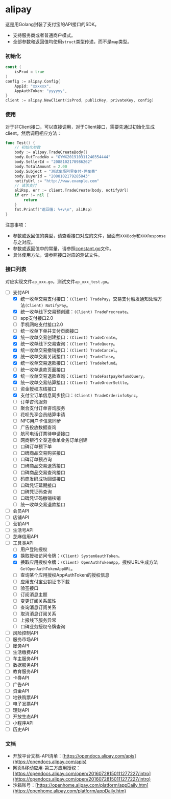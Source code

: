 # alipay

这是用Golang封装了支付宝的API接口的SDK。

* 支持服务商或者普通商户模式。
* 全部参数和返回值均使用`struct`类型传递，而不是`map`类型。

### 初始化

```go
const (
	isProd = true
)
config := alipay.Config{
	AppId: "xxxxxx",
	AppAuthToken: "yyyyyy",
}
client := alipay.NewClient(isProd, publicKey, privateKey, config)
```

### 使用

对于非Client接口，可以直接调用，对于Client接口，需要先通过初始化生成client，然后调用相应方法：

```go
func Test() {
	// 初始化参数
	body := alipay.TradeCreateBody{}
	body.OutTradeNo = "GYWX201910311240354444"
	body.SellerId = "2088102178986262"
	body.TotalAmount = 2.00
	body.Subject = "测试车场阿里支付-停车费"
	body.BuyerId = "2088102179285843"
	notifyUrl := "http://www.example.com"
	// 请求支付
	aliRsp, err := client.TradeCreate(body, notifyUrl)
	if err != nil {
		return
	}
	fmt.Printf("返回值: %+v\n", aliRsp)
}
```

注意事项：

* 参数或返回值的类型，请查看接口对应的文件，里面有`XXXBody`和`XXXResponse`与之对应。
* 参数或返回值中的常量，请参照[constant.go](constant.go)文件。
* 具体使用方法，请参照接口对应的测试文件。

### 接口列表

对应实现文件`ap_xxx.go`，测试文件`ap_xxx_test.go`。

- [ ] 支付API
	- [x] 统一收单交易支付接口：`(Client) TradePay`，交易支付触发通知处理方法`(Client) NotifyPay`。
	- [x] 统一收单线下交易预创建：`(Client) TradePrecreate`。
	- [ ] app支付接口2.0
	- [ ] 手机网站支付接口2.0
	- [ ] 统一收单下单并支付页面接口
	- [x] 统一收单交易创建接口：`(Client) TradeCreate`。
	- [x] 统一收单线下交易查询：`(Client) TradeQuery`。
	- [x] 统一收单交易撤销接口：`(Client) TradeCancel`。
	- [x] 统一收单交易关闭接口：`(Client) TradeClose`。
	- [x] 统一收单交易退款接口：`(Client) TradeRefund`。
	- [ ] 统一收单退款页面接口
	- [x] 统一收单交易退款查询：`(Client) TradeFastpayRefundQuery`。
	- [x] 统一收单交易结算接口：`(Client) TradeOrderSettle`。
	- [ ] 资金授权冻结接口
	- [x] 支付宝订单信息同步接口：`(Client) TradeOrderinfoSync`。
	- [ ] 订单咨询服务
	- [ ] 聚合支付订单咨询服务
	- [ ] 花呗先享会员结算申请
	- [ ] NFC用户卡信息同步
	- [ ] 广告投放数据查询
	- [ ] 航司电话订票待申请接口
	- [ ] 网商银行全渠道收单业务订单创建
	- [ ] 口碑订单预下单
	- [ ] 口碑商品交易购买接口
	- [ ] 口碑订单预咨询
	- [ ] 口碑商品交易退货接口
	- [ ] 口碑商品交易查询接口
	- [ ] 码商发码成功回调接口
	- [ ] 口碑凭证延期接口
	- [ ] 口碑凭证码查询
	- [ ] 口碑凭证码撤销核销
	- [ ] 统一收单交易退款接口
- [ ] 会员API
- [ ] 店铺API
- [ ] 营销API
- [ ] 生活号API
- [ ] 芝麻信用API
- [ ] 工具类API
	- [ ] 用户登陆授权
	- [x] 换取授权访问令牌：`(Client) SystemOauthToken`。
	- [x] 换取应用授权令牌：`(Client) OpenAuthTokenApp`，授权URL生成方法`GetOpenAuthTokenAppURL`。
	- [ ] 查询某个应用授权AppAuthToken的授权信息
	- [ ] 应用支付宝公钥证书下载
	- [ ] 验签接口
	- [ ] 订阅消息主题
	- [ ] 变更订阅关系属性
	- [ ] 查询消息订阅关系
	- [ ] 取消消息订阅关系
	- [ ] 上报线下服务异常
	- [ ] 口碑业务授权令牌查询
- [ ] 风险控制API
- [ ] 服务市场API
- [ ] 账务API
- [ ] 生活缴费API
- [ ] 车主服务API
- [ ] 数据服务API
- [ ] 教育服务API
- [ ] 卡券API
- [ ] 广告API
- [ ] 资金API
- [ ] 地铁购票API
- [ ] 电子发票API
- [ ] 理财API
- [ ] 开放生态API
- [ ] 小程序API
- [ ] 历史API

### 文档

* 开放平台文档-API清单：[https://opendocs.alipay.com/apis](https://opendocs.alipay.com/apis)
* 网页&移动应用-第三方应用授权：[https://opendocs.alipay.com/open/20160728150111277227/intro](https://opendocs.alipay.com/open/20160728150111277227/intro)
* 沙箱账号：[https://openhome.alipay.com/platform/appDaily.htm](https://openhome.alipay.com/platform/appDaily.htm)
